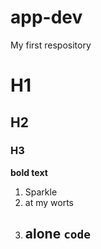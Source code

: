 # app-dev
My first respository
# H1
## H2
### H3
**bold text**
1. Sparkle
2. at my worts
3. alone
   `code`
   ---
